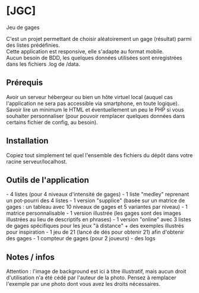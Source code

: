 # [JGC]
Jeu de gages

C'est un projet permettant de choisir aléatoirement un gage (résultat) parmi des listes prédéfinies.<br>
Cette application est responsive, elle s'adapte au format mobile.<br>
Aucun besoin de BDD, les quelques données utilisées sont enregistrées dans les fichiers .log de /data.

<h2> Prérequis </h2>
Avoir un serveur hébergeur ou bien un hôte virtuel local (auquel cas l'application ne sera pas accessible via smartphone, en toute logique).<br>
Savoir lire un minimum le HTML et éventuellement un peu le PHP si vous souhaiter personnaliser (pour pouvoir remplacer quelques données dans certains fichier de config, au besoin).

<h2> Installation </h2>
Copiez tout simplement tel quel l'ensemble des fichiers du dépôt dans votre racine serveur/localhost.

<h2>Outils de l'application </h2>
- 4 listes (pour 4 niveaux d'intensité de gages)
- 1 liste "medley" reprenant un pot-pourri des 4 listes
- 1 version "supplice" (basée sur un matrice de gages : un tableau avec 10 niveaux de gages et 5 variantes par niveau)
- 1 matrice personnalisable
- 1 version illustrée (les gages sont des images illustrées au lieu de descriptifs en phrases)
- 1 version "online" avec 3 listes de gages spécifiques pour les jeux "à distance" + des exemples illustrés pour inspiration
- 1 jeu de 21 (lancé de dés pour obtenir 21) afin d'obtenir des gages
- 1 compteur de gages (pour 2 joueurs)
- des logs

<h2>Notes / infos </h2>
Attention : l'image de background est ici à titre illustratif, mais aucun droit d'utilisation n'a été cédé par l'auteur de la photo. Pensez à remplacer l'exemple par une photo dont vous avez les droits nécessaires.